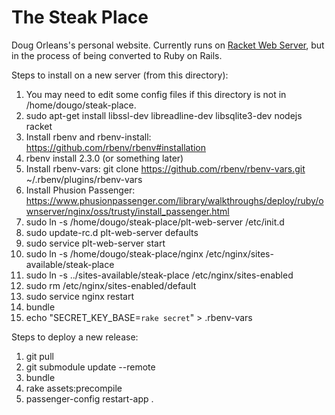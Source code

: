 # The Steak Place
Doug Orleans's personal website. Currently runs on [Racket Web Server](http://docs.racket-lang.org/web-server/),
but in the process of being converted to Ruby on Rails.

Steps to install on a new server (from this directory):

1. You may need to edit some config files if this directory is not in /home/dougo/steak-place.
2. sudo apt-get install libssl-dev libreadline-dev libsqlite3-dev nodejs racket
3. Install rbenv and rbenv-install: https://github.com/rbenv/rbenv#installation
4. rbenv install 2.3.0 (or something later)
5. Install rbenv-vars: git clone https://github.com/rbenv/rbenv-vars.git ~/.rbenv/plugins/rbenv-vars
6. Install Phusion Passenger: https://www.phusionpassenger.com/library/walkthroughs/deploy/ruby/ownserver/nginx/oss/trusty/install_passenger.html
7. sudo ln -s /home/dougo/steak-place/plt-web-server /etc/init.d
8. sudo update-rc.d plt-web-server defaults
9. sudo service plt-web-server start
10. sudo ln -s /home/dougo/steak-place/nginx /etc/nginx/sites-available/steak-place
11. sudo ln -s ../sites-available/steak-place /etc/nginx/sites-enabled
12. sudo rm /etc/nginx/sites-enabled/default
13. sudo service nginx restart
14. bundle
15. echo "SECRET_KEY_BASE=`rake secret`" > .rbenv-vars

Steps to deploy a new release:
1. git pull
2. git submodule update --remote
3. bundle
4. rake assets:precompile
5. passenger-config restart-app .
